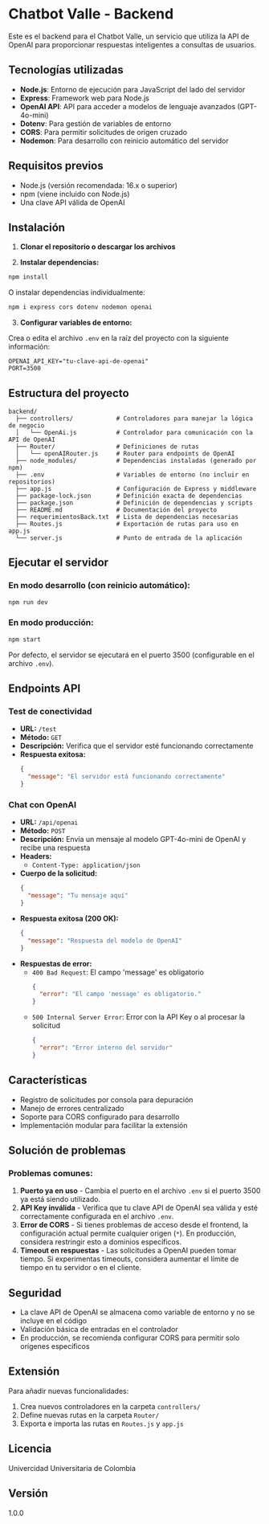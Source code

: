 # Chatbot Valle - Backend

Este es el backend para el Chatbot Valle, un servicio que utiliza la API de OpenAI para proporcionar respuestas inteligentes a consultas de usuarios.

## Tecnologías utilizadas

- **Node.js**: Entorno de ejecución para JavaScript del lado del servidor
- **Express**: Framework web para Node.js
- **OpenAI API**: API para acceder a modelos de lenguaje avanzados (GPT-4o-mini)
- **Dotenv**: Para gestión de variables de entorno
- **CORS**: Para permitir solicitudes de origen cruzado
- **Nodemon**: Para desarrollo con reinicio automático del servidor

## Requisitos previos

- Node.js (versión recomendada: 16.x o superior)
- npm (viene incluido con Node.js)
- Una clave API válida de OpenAI

## Instalación

1. **Clonar el repositorio o descargar los archivos**

2. **Instalar dependencias:**

```bash
npm install
```

O instalar dependencias individualmente:

```bash
npm i express cors dotenv nodemon openai
```

3. **Configurar variables de entorno:**

Crea o edita el archivo `.env` en la raíz del proyecto con la siguiente información:

```
OPENAI_API_KEY="tu-clave-api-de-openai"
PORT=3500
```

## Estructura del proyecto

```
backend/
  ├── controllers/            # Controladores para manejar la lógica de negocio
  │   └── OpenAi.js           # Controlador para comunicación con la API de OpenAI
  ├── Router/                 # Definiciones de rutas
  │   └── openAIRouter.js     # Router para endpoints de OpenAI
  ├── node_modules/           # Dependencias instaladas (generado por npm)
  ├── .env                    # Variables de entorno (no incluir en repositorios)
  ├── app.js                  # Configuración de Express y middleware
  ├── package-lock.json       # Definición exacta de dependencias
  ├── package.json            # Definición de dependencias y scripts
  ├── README.md               # Documentación del proyecto
  ├── requerimientosBack.txt  # Lista de dependencias necesarias
  ├── Routes.js               # Exportación de rutas para uso en app.js
  └── server.js               # Punto de entrada de la aplicación
```

## Ejecutar el servidor

### En modo desarrollo (con reinicio automático):

```bash
npm run dev
```

### En modo producción:

```bash
npm start
```

Por defecto, el servidor se ejecutará en el puerto 3500 (configurable en el archivo `.env`).

## Endpoints API

### Test de conectividad

- **URL:** `/test`
- **Método:** `GET`
- **Descripción:** Verifica que el servidor esté funcionando correctamente
- **Respuesta exitosa:**
  ```json
  {
    "message": "El servidor está funcionando correctamente"
  }
  ```

### Chat con OpenAI

- **URL:** `/api/openai`
- **Método:** `POST`
- **Descripción:** Envía un mensaje al modelo GPT-4o-mini de OpenAI y recibe una respuesta
- **Headers:**
  - `Content-Type: application/json`
- **Cuerpo de la solicitud:**
  ```json
  {
    "message": "Tu mensaje aquí"
  }
  ```
- **Respuesta exitosa (200 OK):**
  ```json
  {
    "message": "Respuesta del modelo de OpenAI"
  }
  ```
- **Respuestas de error:**
  - `400 Bad Request`: El campo 'message' es obligatorio
    ```json
    {
      "error": "El campo 'message' es obligatorio."
    }
    ```
  - `500 Internal Server Error`: Error con la API Key o al procesar la solicitud
    ```json
    {
      "error": "Error interno del servidor"
    }
    ```

## Características

- Registro de solicitudes por consola para depuración
- Manejo de errores centralizado
- Soporte para CORS configurado para desarrollo
- Implementación modular para facilitar la extensión

## Solución de problemas

### Problemas comunes:

1. **Puerto ya en uso** - Cambia el puerto en el archivo `.env` si el puerto 3500 ya está siendo utilizado.
2. **API Key inválida** - Verifica que tu clave API de OpenAI sea válida y esté correctamente configurada en el archivo `.env`.
3. **Error de CORS** - Si tienes problemas de acceso desde el frontend, la configuración actual permite cualquier origen (`*`). En producción, considera restringir esto a dominios específicos.
4. **Timeout en respuestas** - Las solicitudes a OpenAI pueden tomar tiempo. Si experimentas timeouts, considera aumentar el límite de tiempo en tu servidor o en el cliente.

## Seguridad

- La clave API de OpenAI se almacena como variable de entorno y no se incluye en el código
- Validación básica de entradas en el controlador
- En producción, se recomienda configurar CORS para permitir solo orígenes específicos

## Extensión

Para añadir nuevas funcionalidades:
1. Crea nuevos controladores en la carpeta `controllers/`
2. Define nuevas rutas en la carpeta `Router/`
3. Exporta e importa las rutas en `Routes.js` y `app.js`

## Licencia

Univercidad Universitaria de Colombia

## Versión

1.0.0
